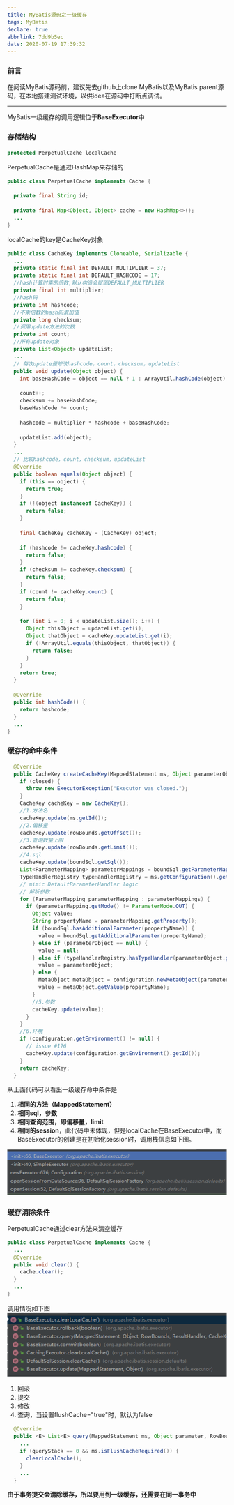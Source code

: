 ```yaml
---
title: MyBatis源码之一级缓存
tags: MyBatis
declare: true
abbrlink: 7dd9b5ec
date: 2020-07-19 17:39:32
---
```

### 前言
在阅读MyBatis源码前，建议先去github上clone MyBatis以及MyBatis parent源码，在本地搭建测试环境，以供idea在源码中打断点调试。

---
MyBatis一级缓存的调用逻辑位于**BaseExecutor**中

### 存储结构
```java
protected PerpetualCache localCache
```
PerpetualCache是通过HashMap来存储的
```java
public class PerpetualCache implements Cache {

  private final String id;

  private final Map<Object, Object> cache = new HashMap<>();
  ...
}
```
<!--more-->

localCache的key是CacheKey对象
```java
public class CacheKey implements Cloneable, Serializable {
  ...
  private static final int DEFAULT_MULTIPLIER = 37;
  private static final int DEFAULT_HASHCODE = 17;
  //hash计算时乘的倍数,默认构造会赋值DEFAULT_MULTIPLIER
  private final int multiplier; 
  //hash码
  private int hashcode; 
  //不乘倍数的hash码累加值
  private long checksum;
  //调用update方法的次数
  private int count;
  //所有update对象
  private List<Object> updateList;
  ...
  // 每次update便修改hashcode，count，checksum，updateList
  public void update(Object object) {
    int baseHashCode = object == null ? 1 : ArrayUtil.hashCode(object);

    count++;
    checksum += baseHashCode;
    baseHashCode *= count;

    hashcode = multiplier * hashcode + baseHashCode;

    updateList.add(object);
  }
  ...
  // 比较hashcode，count，checksum，updateList
  @Override
  public boolean equals(Object object) {
    if (this == object) {
      return true;
    }
    if (!(object instanceof CacheKey)) {
      return false;
    }

    final CacheKey cacheKey = (CacheKey) object;

    if (hashcode != cacheKey.hashcode) {
      return false;
    }
    if (checksum != cacheKey.checksum) {
      return false;
    }
    if (count != cacheKey.count) {
      return false;
    }

    for (int i = 0; i < updateList.size(); i++) {
      Object thisObject = updateList.get(i);
      Object thatObject = cacheKey.updateList.get(i);
      if (!ArrayUtil.equals(thisObject, thatObject)) {
        return false;
      }
    }
    return true;
  }

  @Override
  public int hashCode() {
    return hashcode;
  }
  ...
}
```

### 缓存的命中条件
```java
  @Override
  public CacheKey createCacheKey(MappedStatement ms, Object parameterObject, RowBounds rowBounds, BoundSql boundSql) {
    if (closed) {
      throw new ExecutorException("Executor was closed.");
    }
    CacheKey cacheKey = new CacheKey();
    //1.方法名
    cacheKey.update(ms.getId());
    //2.偏移量
    cacheKey.update(rowBounds.getOffset());
    //3.查询数量上限
    cacheKey.update(rowBounds.getLimit());
    //4.sql
    cacheKey.update(boundSql.getSql());
    List<ParameterMapping> parameterMappings = boundSql.getParameterMappings();
    TypeHandlerRegistry typeHandlerRegistry = ms.getConfiguration().getTypeHandlerRegistry();
    // mimic DefaultParameterHandler logic
    // 解析参数
    for (ParameterMapping parameterMapping : parameterMappings) {
      if (parameterMapping.getMode() != ParameterMode.OUT) {
        Object value;
        String propertyName = parameterMapping.getProperty();
        if (boundSql.hasAdditionalParameter(propertyName)) {
          value = boundSql.getAdditionalParameter(propertyName);
        } else if (parameterObject == null) {
          value = null;
        } else if (typeHandlerRegistry.hasTypeHandler(parameterObject.getClass())) {
          value = parameterObject;
        } else {
          MetaObject metaObject = configuration.newMetaObject(parameterObject);
          value = metaObject.getValue(propertyName);
        }
        //5.参数
        cacheKey.update(value);
      }
    }
    //6.环境
    if (configuration.getEnvironment() != null) {
      // issue #176
      cacheKey.update(configuration.getEnvironment().getId());
    }
    return cacheKey;
  }
```
从上面代码可以看出一级缓存命中条件是
1. **相同的方法（MappedStatement）**
2. **相同sql，参数**
3. **相同查询范围，即偏移量，limit**
4. **相同的session**，此代码中未体现，但是localCache在BaseExecutor中，而BaseExecutor的创建是在初始化session时，调用栈信息如下图。

![avatar](/images/mybatis/1_cache_invoke.png)



### 缓存清除条件
PerpetualCache通过clear方法来清空缓存
```java
public class PerpetualCache implements Cache {
  ...
  @Override
  public void clear() {
    cache.clear();
  }
  ...
}
```
调用情况如下图
![avatar](/images/mybatis/first_cache_clear.png)
1. 回滚
2. 提交
3. 修改
4. 查询，当设置flushCache="true"时，默认为false
```java
  @Override
  public <E> List<E> query(MappedStatement ms, Object parameter, RowBounds rowBounds, ResultHandler resultHandler, CacheKey key, BoundSql boundSql) throws SQLException {
    ...
    if (queryStack == 0 && ms.isFlushCacheRequired()) {
      clearLocalCache();
    }
    ...
  }
```
**由于事务提交会清除缓存，所以要用到一级缓存，还需要在同一事务中**
